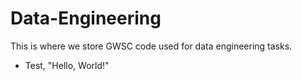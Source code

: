 # Data-Engineering
This is where we store GWSC code used for data engineering tasks.
- Test, "Hello, World!"
